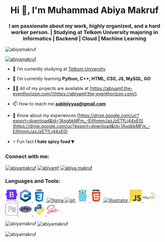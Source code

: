 <h1 align="center">Hi 👋, I'm Muhammad Abiya Makruf</h1>
<h3 align="center">I am passionate about my work, highly organized, and a hard worker person. | Studying at Telkom University majoring in informatics | Backend | Cloud | Machine Learning</h3>

<p align="left"> <img src="https://komarev.com/ghpvc/?username=abiyamakruf&label=Profile%20views&color=0e75b6&style=flat" alt="abiyamakruf" /> </p>

<p align="left"> <a href="https://github.com/ryo-ma/github-profile-trophy"><img src="https://github-profile-trophy.vercel.app/?username=abiyamakruf" alt="abiyamakruf" /></a> </p>

- 🔭 I’m currently studying at [Telkom University](https://telkomuniversity.ac.id/en/)

- 🌱 I’m currently learning **Python, C++, HTML, CSS, JS, MySQL, GO**

- 👨‍💻 All of my projects are available at [https://abiyamf.the-eventhorizon.com/](https://abiyamf.the-eventhorizon.com/)

- 📫 How to reach me **aabbiiyyaa@gmail.com**

- 📄 Know about my experiences [https://drive.google.com/uc?export=download&id=1AsgbkMFm_-EifihmmJazJzETfLj44xE0](https://drive.google.com/uc?export=download&id=1AsgbkMFm_-EifihmmJazJzETfLj44xE0)

- ⚡ Fun fact **I hate spicy food 💔**

<h3 align="left">Connect with me:</h3>
<p align="left">
<a href="https://linkedin.com/in/abiyamakruf" target="blank"><img align="center" src="https://raw.githubusercontent.com/rahuldkjain/github-profile-readme-generator/master/src/images/icons/Social/linked-in-alt.svg" alt="abiyamakruf" height="30" width="40" /></a>
<a href="https://instagram.com/abiyamf" target="blank"><img align="center" src="https://raw.githubusercontent.com/rahuldkjain/github-profile-readme-generator/master/src/images/icons/Social/instagram.svg" alt="abiyamf" height="30" width="40" /></a>
<a href="https://www.youtube.com/c/abiya makruf" target="blank"><img align="center" src="https://raw.githubusercontent.com/rahuldkjain/github-profile-readme-generator/master/src/images/icons/Social/youtube.svg" alt="abiya makruf" height="30" width="40" /></a>
</p>

<h3 align="left">Languages and Tools:</h3>
<p align="left"> <a href="https://getbootstrap.com" target="_blank" rel="noreferrer"> <img src="https://raw.githubusercontent.com/devicons/devicon/master/icons/bootstrap/bootstrap-plain-wordmark.svg" alt="bootstrap" width="40" height="40"/> </a> <a href="https://www.w3schools.com/cpp/" target="_blank" rel="noreferrer"> <img src="https://raw.githubusercontent.com/devicons/devicon/master/icons/cplusplus/cplusplus-original.svg" alt="cplusplus" width="40" height="40"/> </a> <a href="https://www.w3schools.com/css/" target="_blank" rel="noreferrer"> <img src="https://raw.githubusercontent.com/devicons/devicon/master/icons/css3/css3-original-wordmark.svg" alt="css3" width="40" height="40"/> </a> <a href="https://www.figma.com/" target="_blank" rel="noreferrer"> <img src="https://www.vectorlogo.zone/logos/figma/figma-icon.svg" alt="figma" width="40" height="40"/> </a> <a href="https://git-scm.com/" target="_blank" rel="noreferrer"> <img src="https://www.vectorlogo.zone/logos/git-scm/git-scm-icon.svg" alt="git" width="40" height="40"/> </a> <a href="https://golang.org" target="_blank" rel="noreferrer"> <img src="https://raw.githubusercontent.com/devicons/devicon/master/icons/go/go-original.svg" alt="go" width="40" height="40"/> </a> <a href="https://www.w3.org/html/" target="_blank" rel="noreferrer"> <img src="https://raw.githubusercontent.com/devicons/devicon/master/icons/html5/html5-original-wordmark.svg" alt="html5" width="40" height="40"/> </a> <a href="https://www.adobe.com/in/products/illustrator.html" target="_blank" rel="noreferrer"> <img src="https://www.vectorlogo.zone/logos/adobe_illustrator/adobe_illustrator-icon.svg" alt="illustrator" width="40" height="40"/> </a> <a href="https://developer.mozilla.org/en-US/docs/Web/JavaScript" target="_blank" rel="noreferrer"> <img src="https://raw.githubusercontent.com/devicons/devicon/master/icons/javascript/javascript-original.svg" alt="javascript" width="40" height="40"/> </a> <a href="https://www.mysql.com/" target="_blank" rel="noreferrer"> <img src="https://raw.githubusercontent.com/devicons/devicon/master/icons/mysql/mysql-original-wordmark.svg" alt="mysql" width="40" height="40"/> </a> <a href="https://www.photoshop.com/en" target="_blank" rel="noreferrer"> <img src="https://raw.githubusercontent.com/devicons/devicon/master/icons/photoshop/photoshop-line.svg" alt="photoshop" width="40" height="40"/> </a> <a href="https://www.php.net" target="_blank" rel="noreferrer"> <img src="https://raw.githubusercontent.com/devicons/devicon/master/icons/php/php-original.svg" alt="php" width="40" height="40"/> </a> <a href="https://www.python.org" target="_blank" rel="noreferrer"> <img src="https://raw.githubusercontent.com/devicons/devicon/master/icons/python/python-original.svg" alt="python" width="40" height="40"/> </a> <a href="https://sass-lang.com" target="_blank" rel="noreferrer"> <img src="https://raw.githubusercontent.com/devicons/devicon/master/icons/sass/sass-original.svg" alt="sass" width="40" height="40"/> </a> </p>

<p><img align="left" src="https://github-readme-stats.vercel.app/api/top-langs?username=abiyamakruf&show_icons=true&locale=en&layout=compact" alt="abiyamakruf" /></p>

<p>&nbsp;<img align="center" src="https://github-readme-stats.vercel.app/api?username=abiyamakruf&show_icons=true&locale=en" alt="abiyamakruf" /></p>

<p><img align="center" src="https://github-readme-streak-stats.herokuapp.com/?user=abiyamakruf&" alt="abiyamakruf" /></p>


